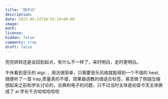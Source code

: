 ```yaml
---
title: '随手记'
description:
date: 2023-05-22T10:55:24+08:00
image:
math:
license:
hidden: false
comments: true
draft: false
---
```


兜兜转转还是会回到起点，有什么不一样了，来时明白，走时更明白。

午休看到音乐的 aigc ，用法很简单，只需要音乐风格就能得到一个不错的 beat,随便听了一首 trap,质量真的不错，效果器调教的很适合标签，甚至做了侧链压缩
想起来之前和学长讨论的，古典和电子的问题，只不过当时主体是初音今天主体换成了 ai
学长千古哈哈哈哈哈
